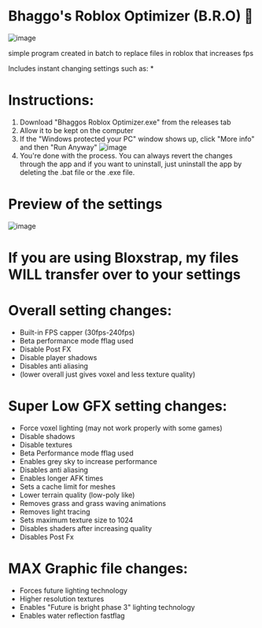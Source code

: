 
# Bhaggo's Roblox Optimizer (B.R.O) 🔧

![image](https://github.com/user-attachments/assets/ef9d8477-33c2-474f-a59b-d12428ff4524)


simple program created in batch to replace files in roblox that increases fps

Includes instant changing settings such as:
* 


# Instructions:

1. Download "Bhaggos Roblox Optimizer.exe" from the releases tab
2. Allow it to be kept on the computer
3. If the "Windows protected your PC" window shows up, click "More info" and then "Run Anyway"
 ![image](https://github.com/user-attachments/assets/82666228-b98e-41a3-99f3-b1127c002f96)
5. You're done with the process. You can always revert the changes through the app and if you want to uninstall, just uninstall the app by deleting the .bat file or the .exe file.

# Preview of the settings
![image](https://github.com/user-attachments/assets/55b60cb1-4ce8-48b3-9eeb-c94fd84d8e4f)


# If you are using Bloxstrap, my files ****WILL**** transfer over to your settings
# Overall setting changes:
* Built-in FPS capper (30fps-240fps)
* Beta performance mode fflag used
* Disable Post FX
* Disable player shadows
* Disables anti aliasing
* (lower overall just gives voxel and less texture quality)

# Super Low GFX setting changes:
* Force voxel lighting (may not work properly with some games)
* Disable shadows
* Disable textures
* Beta Performance mode fflag used
* Enables grey sky to increase performance
* Disables anti aliasing
* Enables longer AFK times
* Sets a cache limit for meshes
* Lower terrain quality (low-poly like)
* Removes grass and grass waving animations
* Removes light tracing
* Sets maximum texture size to 1024
* Disables shaders after increasing quality
* Disables Post Fx

# MAX Graphic file changes:
* Forces future lighting technology
* Higher resolution textures
* Enables "Future is bright phase 3" lighting technology
* Enables water reflection fastflag

